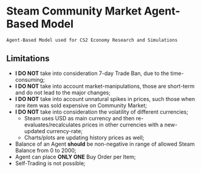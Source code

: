 # Steam Community Market Agent-Based Model
```
Agent-Based Model used for CS2 Economy Research and Simulations
```


## Limitations
* **I DO NOT** take into consideration 7-day Trade Ban, due to the time-consuming;
* **I DO NOT** take into account market-manipulations, those are short-term and do not lead to the major changes;
* **I DO NOT** take into account unnatural spikes in prices, such those when rare item was sold expensive on Community Market;
* **I DO NOT** take into consideration the volatility of different currencies; 
  - Steam uses USD as main currency and then re-evaluates/recalculates prices in other 
  currencies with a new-updated currency-rate;
  - Charts/plots are updating history prices as well;
* Balance of an Agent **should** be non-negative in range of allowed Steam Balance from 0 to 2000;
* Agent can place **ONLY ONE** Buy Order per Item;
* Self-Trading is not possible;

